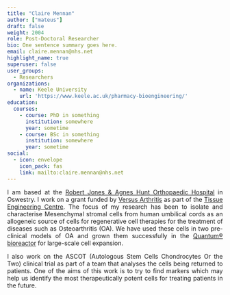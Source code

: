 ```yaml
---
title: "Claire Mennan"
author: ["mateus"]
draft: false
weight: 2004
role: Post-Doctoral Researcher
bio: One sentence summary goes here.
email: claire.mennan@nhs.net
highlight_name: true
superuser: false
user_groups:
  - Researchers
organizations:
  - name: Keele University
    url: 'https://www.keele.ac.uk/pharmacy-bioengineering/'
education:
  courses:
    - course: PhD in something
      institution: somewhere
      year: sometime
    - course: BSc in something
      institution: somewhere
      year: sometime
social:
  - icon: envelope
    icon_pack: fas
    link: mailto:claire.mennan@nhs.net
---
```

<style>
body {
text-align: justify}
</style>

I am based at the [Robert Jones & Agnes Hunt Orthopaedic Hospital](https://www.rjah.nhs.uk/) in Oswestry.  I work on a grant funded by [Versus Arthritis](https://www.versusarthritis.org/) as part of the [Tissue Engineering Centre](http://arthritistissueengineering.org.uk). The focus of my research has been to isolate and characterise Mesenchymal stromal cells from human umbilical cords as an allogeneic source of cells for regenerative cell therapies for the treatment of diseases such as Osteoarthritis (OA).  We have used these cells in two pre-clinical models of OA and grown them successfully in the [Quantum® bioreactor](https://www.terumobct.com/quantum) for large-scale cell expansion.

I also work on the ASCOT (Autologous Stem Cells Chondrocytes Or the Two) clinical trial as part of a team that analyses the cells being returned to patients.  One of the aims of this work is to try to find markers which may help us identify the most therapeutically potent cells for treating patients in the future.
